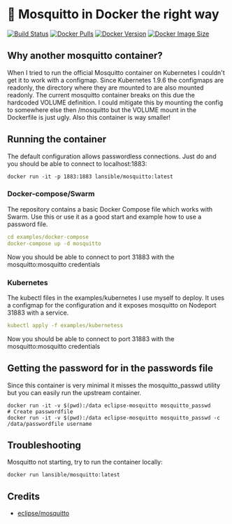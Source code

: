 #  🦟 Mosquitto in Docker the right way

[![Build Status](https://gitlab.com/lansible1/docker-mosquitto/badges/master/pipeline.svg)](https://gitlab.com/lansible1/docker-mosquitto/pipelines)
[![Docker Pulls](https://img.shields.io/docker/pulls/lansible/mosquitto.svg)](https://hub.docker.com/r/lansible/mosquitto)
[![Docker Version](https://img.shields.io/docker/v/lansible/mosquitto?sort=semver)](https://hub.docker.com/r/lansible/mosquitto)
[![Docker Image Size](https://img.shields.io/docker/image-size/lansible/mosquitto?sort=semver)](https://hub.docker.com/r/lansible/mosquitto)

## Why another mosquitto container?
When I tried to run the official Mosquitto container on Kubernetes I couldn't get it to work with a configmap.
Since Kubernetes 1.9.6 the configmaps are readonly, the directory where they are mounted to are also mounted readonly.
The current mosquitto container breaks on this due the hardcoded VOLUME definition.
I could mitigate this by mounting the config to somewhere else then /mosquitto but the VOLUME mount in the Dockerfile is just ugly.
Also this container is way smaller!

## Running the container

The default configuration allows passwordless connections. Just do and you should be able to connect to localhost:1883:
```
docker run -it -p 1883:1883 lansible/mosquitto:latest
```

### Docker-compose/Swarm

The repository contains a basic Docker Compose file which works with Swarm.
Use this or use it as a good start and example how to use a password file.

```yaml
cd examples/docker-compose
docker-compose up -d mosquitto
```

Now you should be able to connect to port 31883 with the mosquitto:mosquitto credentials

### Kubernetes

The kubectl files in the examples/kubernetes I use myself to deploy.
It uses a configmap for the configuration and it exposes mosquitto on Nodeport 31883 with a service.

```yaml
kubectl apply -f examples/kubernetess
```

Now you should be able to connect to port 31883 with the mosquitto:mosquitto credentials

## Getting the password for in the passwords file

Since this container is very minimal it misses the mosquitto_passwd utility but you can easily run the upstream container.
```
docker run -it -v $(pwd):/data eclipse-mosquitto mosquitto_passwd
# Create passwordfile
docker run -it -v $(pwd):/data eclipse-mosquitto mosquitto_passwd -c /data/passwordfile username
```

## Troubleshooting

Mosquitto not starting, try to run the container locally:
```
docker run lansible/mosquitto:latest
```

## Credits

* [eclipse/mosquitto](https://github.com/eclipse/mosquitto)
